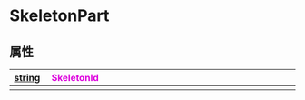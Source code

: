 # SkeletonPart

## 属性

|<div style="width:700px">[string](/Api/DataType/String.md) &emsp;<font color="dd00dd">SkeletonId</font></div>|
|:---|
||

